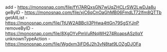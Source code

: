 add - https://monosnap.com/file/fYi7ARQxsGN7wUqZHCLrSW2LwDJa8u
geByID - https://monosnap.com/file/xjC6qCnOaGhMB06FmdLT72lfm8QTTb
getAllList - https://monosnap.com/file/TtUW2ABBcIi3PHwa4ttGn79SgSYJnP
removeByID - https://monosnap.com/file/8XgOYvPmVuRNqWH274RoapsASzIIqY
unknownTypeAction - https://monosnap.com/file/Wgdxm3iFD6J2h3vN8tat9LOZgDJOFa